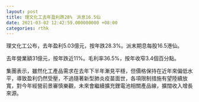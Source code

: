 ```yaml
---
layout: post
title: 理文化工去年盈利跌28%　派息16.5仙
date: 2021-03-02 12:42:59.000000000 +08:00
categories: rthk
---
```


理文化工公布，去年盈利5.03億元，按年跌28.3%。派末期息每股16.5港仙。

去年營業額31億元，按年跌近11%。毛利率36.5%，按年收窄3.4個百分點。

集團表示，雖然化工產品需求在去年下半年漸見平穩，但價格保持在近年來偏低水平，導致盈利仍然受壓，不過隨著新型肺炎疫苗面世，各項限制措施有望陸續放寬，對今年經營前景審慎樂觀，未來會繼續擴充鋰電池相關產品線，擴闊收入增長來源。

